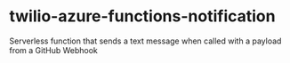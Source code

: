 # twilio-azure-functions-notification
Serverless function that sends a text message when called with a payload from a GitHub Webhook

